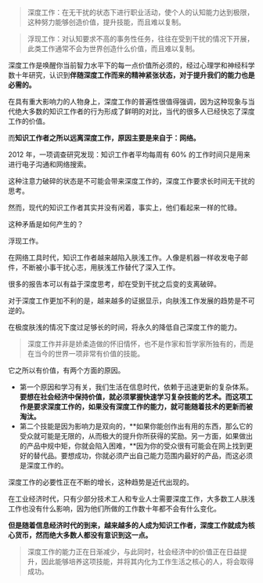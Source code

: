 >  深度工作：在无干扰的状态下进行职业活动，使个人的认知能力达到极限，这种努力能够创造价值，提升技能，而且难以复制。

> 浮现工作：对认知要求不高的事务性任务，往往在受到干扰的情况下开展，此类工作通常不会为世界创造什么价值，而且难以复制。

深度工作是唤醒你当前智力水平下的每一点价值所必须的，经过心理学和神经科学数十年研究，认识到**伴随深度工作而来的精神紧张状态，对于提升我们的能力也是必需的。**

在具有重大影响力的人物身上，深度工作的普遍性很值得强调，因为这种现象与当代绝大多数的知识工作者的行为形成了鲜明的对比，当代的很多人已经快忘了深度工作的价值。

而**知识工作者之所以远离深度工作，原因主要是来自于：网络。**

2012 年，一项调查研究发现：知识工作者平均每周有 60% 的工作时间只是用来进行电子沟通和网络搜索。

这种注意力破碎的状态是不可能会带来深度工作的，深度工作要求长时间无干扰的思考。

然而，现代的知识工作者其实并没有闲着，事实上，他们看起来一样的忙碌。

这种矛盾是如何产生的？

浮现工作。

在网络工具时代，知识工作者越来越陷入肤浅工作。人像是机器一样收发电子邮件，不断被小事干扰心志，用肤浅工作替代了深入工作。

很多的报告本可以有益于深度思考，却在受到干扰之后变的支离破碎。

对于深度工作更加不利的是，越来越多的证据显示，向肤浅工作发展的趋势是不可逆的。

在极度肤浅的情况下度过足够长的时间，将永久的降低自己深度工作的能力。

> 深度工作并非是娇柔造做的怀旧情怀，也不是作家和哲学家所独有的，而是在当今的世界一项非常有价值的技能。

它之所以有价值，有两个方面的原因。

- 第一个原因和学习有关，我们生活在信息时代，依赖于迅速更新的复杂体系。**要想在社会经济中保持价值，就必须掌握快速学习复杂技能的艺术。而这项工作是要求深度工作的，如果没有深度工作的能力，就可能随着技术的更新而被淘汰。**
- 第二个技能是因为影响力是双向的，**如果你能创作出有用的东西，那么它的受众就可能是无限的，从而极大的提升你所获得的奖励。另一方面，如果做出的产品中规中矩，你就会陷入困难，**因为你的受众很有可能会在网上找到更好的替代品。要想成功，你就必须产出自己能力范围内最好的产品，而这必须是深度工作的。

深度工作的必要性正在不断的增长，这种趋势是近代出现的。

在工业经济时代，只有少部分技术工人和专业人士需要深度工作，大多数工人肤浅工作也没有什么影响，因为他们所做的工作数十年都不会有什么变化。

**但是随着信息经济时代的到来，越来越多的人成为知识工作者，深度工作就成为核心货币，然而绝大多数人都没有意识到这一点。**

> 深度工作的能力正在日渐减少，与此同时，社会经济中的价值正在日益提升，因此能够培养这项技能，并将其内化为工作生活之核心的人，将会取得成功。

